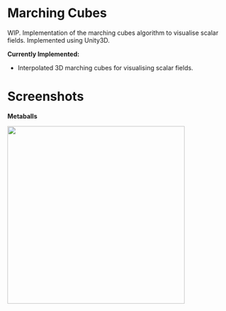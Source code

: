 # Marching Cubes

WIP. Implementation of the marching cubes algorithm to visualise scalar fields. Implemented using Unity3D.

**Currently Implemented:**

- Interpolated 3D marching cubes for visualising scalar fields.

# Screenshots

**Metaballs**


<img src="https://raw.github.com/akoreman/Marching-Cubes-Metaballs/main/images/MetaBalls.png" width="400">
